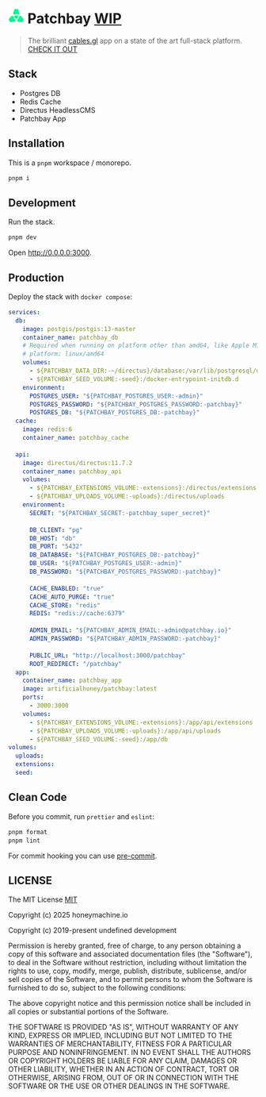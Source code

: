# <img src="packages/patchbay/bundle/assets/public-favicon.svg" alt="Patchbay" style="height: 2rem; margin-bottom: 0;" /> Patchbay [WIP](https://github.com/artificialhoney/patchbay)

> The brilliant [cables.gl](https://cables.gl) app on a state of the art full-stack platform. [CHECK IT OUT](https://patchbay.honeymachine.io)

## Stack

- Postgres DB
- Redis Cache
- Directus HeadlessCMS
- Patchbay App

## Installation

This is a `pnpm` workspace / monorepo.

```bash
pnpm i
```

## Development

Run the stack.

```bash
pnpm dev
```

Open <http://0.0.0.0:3000>.

## Production

Deploy the stack with `docker compose`:

```yaml
services:
  db:
    image: postgis/postgis:13-master
    container_name: patchbay_db
    # Required when running on platform other than amd64, like Apple M1/M2:
    # platform: linux/amd64
    volumes:
      - ${PATCHBAY_DATA_DIR:-~/directus}/database:/var/lib/postgresql/data
      - ${PATCHBAY_SEED_VOLUME:-seed}:/docker-entrypoint-initdb.d
    environment:
      POSTGRES_USER: "${PATCHBAY_POSTGRES_USER:-admin}"
      POSTGRES_PASSWORD: "${PATCHBAY_POSTGRES_PASSWORD:-patchbay}"
      POSTGRES_DB: "${PATCHBAY_POSTGRES_DB:-patchbay}"
  cache:
    image: redis:6
    container_name: patchbay_cache

  api:
    image: directus/directus:11.7.2
    container_name: patchbay_api
    volumes:
      - ${PATCHBAY_EXTENSIONS_VOLUME:-extensions}:/directus/extensions
      - ${PATCHBAY_UPLOADS_VOLUME:-uploads}:/directus/uploads
    environment:
      SECRET: "${PATCHBAY_SECRET:-patchbay_super_secret}"

      DB_CLIENT: "pg"
      DB_HOST: "db"
      DB_PORT: "5432"
      DB_DATABASE: "${PATCHBAY_POSTGRES_DB:-patchbay}"
      DB_USER: "${PATCHBAY_POSTGRES_USER:-admin}"
      DB_PASSWORD: "${PATCHBAY_POSTGRES_PASSWORD:-patchbay}"

      CACHE_ENABLED: "true"
      CACHE_AUTO_PURGE: "true"
      CACHE_STORE: "redis"
      REDIS: "redis://cache:6379"

      ADMIN_EMAIL: "${PATCHBAY_ADMIN_EMAIL:-admin@patchbay.io}"
      ADMIN_PASSWORD: "${PATCHBAY_ADMIN_PASSWORD:-patchbay}"

      PUBLIC_URL: "http://localhost:3000/patchbay"
      ROOT_REDIRECT: "/patchbay"
  app:
    container_name: patchbay_app
    image: artificialhoney/patchbay:latest
    ports:
      - 3000:3000
    volumes:
      - ${PATCHBAY_EXTENSIONS_VOLUME:-extensions}:/app/api/extensions
      - ${PATCHBAY_UPLOADS_VOLUME:-uploads}:/app/api/uploads
      - ${PATCHBAY_SEED_VOLUME:-seed}:/app/db
volumes:
  uploads:
  extensions:
  seed:

```

## Clean Code

Before you commit, run `prettier` and `eslint`:

```bash
pnpm format
pnpm lint
```

For commit hooking you can use [pre-commit](https://pre-commit.com/).

## LICENSE

The MIT License [MIT](LICENSE)

Copyright (c) 2025 honeymachine.io

Copyright (c) 2019-present undefined development

Permission is hereby granted, free of charge, to any person obtaining a copy of
this software and associated documentation files (the "Software"), to deal in
the Software without restriction, including without limitation the rights to
use, copy, modify, merge, publish, distribute, sublicense, and/or sell copies
of the Software, and to permit persons to whom the Software is furnished to do
so, subject to the following conditions:

The above copyright notice and this permission notice shall be included in all
copies or substantial portions of the Software.

THE SOFTWARE IS PROVIDED "AS IS", WITHOUT WARRANTY OF ANY KIND, EXPRESS OR
IMPLIED, INCLUDING BUT NOT LIMITED TO THE WARRANTIES OF MERCHANTABILITY,
FITNESS FOR A PARTICULAR PURPOSE AND NONINFRINGEMENT. IN NO EVENT SHALL THE
AUTHORS OR COPYRIGHT HOLDERS BE LIABLE FOR ANY CLAIM, DAMAGES OR OTHER
LIABILITY, WHETHER IN AN ACTION OF CONTRACT, TORT OR OTHERWISE, ARISING FROM,
OUT OF OR IN CONNECTION WITH THE SOFTWARE OR THE USE OR OTHER DEALINGS IN THE
SOFTWARE.

